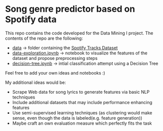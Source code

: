 # Song genre predictor based on Spotify data

This repo contains the code developed for the Data Mining I project. The contents of the repo are the following:
* [data](data/) &rarr; folder containing the [Spotify Tracks Dataset](https://www.kaggle.com/datasets/maharshipandya/-spotify-tracks-dataset)
* [data-exploration.ipynb](data-exploration.ipynb) &rarr;  notebook to visualize the features of the dataset and propose preprocessing steps
* [decision-tree.ipynb](decision-tree.ipynb) &rarr; intial classification attempt using a Decision Tree

Feel free to add your own ideas and notebooks :) 

My additional ideas would be: 
- Scrape Web data for song lyrics to generate features via basic NLP techniques
- Include additional datasets that may include performance enhancing features
- Use semi-supervised learning techniques (as clustering would make sense, even though the data is labeled(e.g. feature generation))
- Maybe craft an own evaluation measure which perfectly fits the task

